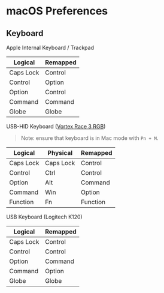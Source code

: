 # macOS Preferences

## Keyboard

Apple Internal Keyboard / Trackpad

| Logical    | Remapped   |
| ---------- | ---------- |
| Caps Lock  | Control    |
| Control    | Option     |
| Option     | Control    |
| Command    | Command    |
| Globe      | Globe      |

USB-HID Keyboard ([Vortex Race 3 RGB](https://mechanicalkeyboards.com/manuals/New_75_Race_3_manual.pdf))

> Note: ensure that keyboard is in Mac mode with `Pn + M`.

| Logical    | Physical   | Remapped   |
| ---------- | ---------- | ---------- |
| Caps Lock  | Caps Lock  | Control    |
| Control    | Ctrl       | Control    |
| Option     | Alt        | Command    |
| Command    | Win        | Option     |
| Function   | Fn         | Function   |

USB Keyboard (Logitech K120)

| Logical    | Remapped   |
| ---------- | ---------- |
| Caps Lock  | Control    |
| Control    | Control    |
| Option     | Command    |
| Command    | Option     |
| Globe      | Globe      |
